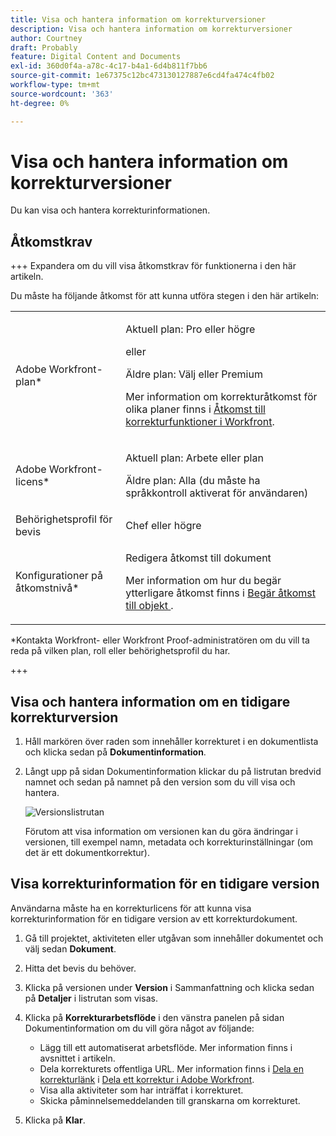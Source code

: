 ```yaml
---
title: Visa och hantera information om korrekturversioner
description: Visa och hantera information om korrekturversioner
author: Courtney
draft: Probably
feature: Digital Content and Documents
exl-id: 360d0f4a-a78c-4c17-b4a1-6d4b811f7bb6
source-git-commit: 1e67375c12bc473130127887e6cd4fa474c4fb02
workflow-type: tm+mt
source-wordcount: '363'
ht-degree: 0%

---
```


# Visa och hantera information om korrekturversioner

Du kan visa och hantera korrekturinformationen.

## Åtkomstkrav

+++ Expandera om du vill visa åtkomstkrav för funktionerna i den här artikeln.

Du måste ha följande åtkomst för att kunna utföra stegen i den här artikeln:

<table style="table-layout:auto"> 
 <col> 
 <col> 
 <tbody> 
  <tr> 
   <td role="rowheader">Adobe Workfront-plan*</td> 
   <td> <p>Aktuell plan: Pro eller högre</p> <p>eller</p> <p>Äldre plan: Välj eller Premium</p> <p>Mer information om korrekturåtkomst för olika planer finns i <a href="/help/quicksilver/administration-and-setup/manage-workfront/configure-proofing/access-to-proofing-functionality.md" class="MCXref xref">Åtkomst till korrekturfunktioner i Workfront</a>.</p> </td> 
  </tr> 
  <tr> 
   <td role="rowheader">Adobe Workfront-licens*</td> 
   <td> <p>Aktuell plan: Arbete eller plan</p> <p>Äldre plan: Alla (du måste ha språkkontroll aktiverat för användaren)</p> </td> 
  </tr> 
  <tr> 
   <td role="rowheader">Behörighetsprofil för bevis </td> 
   <td>Chef eller högre</td> 
  </tr> 
  <tr> 
   <td role="rowheader">Konfigurationer på åtkomstnivå*</td> 
   <td> <p>Redigera åtkomst till dokument</p> <p>Mer information om hur du begär ytterligare åtkomst finns i <a href="../../../../workfront-basics/grant-and-request-access-to-objects/request-access.md" class="MCXref xref">Begär åtkomst till objekt </a>.</p> </td> 
  </tr> 
 </tbody> 
</table>

&#42;Kontakta Workfront- eller Workfront Proof-administratören om du vill ta reda på vilken plan, roll eller behörighetsprofil du har.

+++

## Visa och hantera information om en tidigare korrekturversion

1. Håll markören över raden som innehåller korrekturet i en dokumentlista och klicka sedan på **Dokumentinformation**.
1. Långt upp på sidan Dokumentinformation klickar du på listrutan bredvid namnet och sedan på namnet på den version som du vill visa och hantera.

   ![Versionslistrutan](assets/version-drop-dn-doc-dtls-nwe-350x93.png)

   Förutom att visa information om versionen kan du göra ändringar i versionen, till exempel namn, metadata och korrekturinställningar (om det är ett dokumentkorrektur).

## Visa korrekturinformation för en tidigare version

Användarna måste ha en korrekturlicens för att kunna visa korrekturinformation för en tidigare version av ett korrekturdokument.

1. Gå till projektet, aktiviteten eller utgåvan som innehåller dokumentet och välj sedan **Dokument**.
1. Hitta det bevis du behöver.
1. Klicka på versionen under **Version** i Sammanfattning och klicka sedan på **Detaljer** i listrutan som visas.

1. Klicka på **Korrekturarbetsflöde** i den vänstra panelen på sidan Dokumentinformation om du vill göra något av följande:

   * Lägg till ett automatiserat arbetsflöde. Mer information finns i avsnittet i artikeln.
   * Dela korrekturets offentliga URL. Mer information finns i [Dela en korrekturlänk](../../../../review-and-approve-work/proofing/managing-proofs-within-workfront/share-a-proof-in-workfront.md#share) i [Dela ett korrektur i Adobe Workfront](../../../../review-and-approve-work/proofing/managing-proofs-within-workfront/share-a-proof-in-workfront.md).
   * Visa alla aktiviteter som har inträffat i korrekturet.
   * Skicka påminnelsemeddelanden till granskarna om korrekturet.

1. Klicka på **Klar**.
